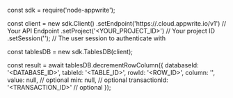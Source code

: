 const sdk = require('node-appwrite');

const client = new sdk.Client()
    .setEndpoint('https://<REGION>.cloud.appwrite.io/v1') // Your API Endpoint
    .setProject('<YOUR_PROJECT_ID>') // Your project ID
    .setSession(''); // The user session to authenticate with

const tablesDB = new sdk.TablesDB(client);

const result = await tablesDB.decrementRowColumn({
    databaseId: '<DATABASE_ID>',
    tableId: '<TABLE_ID>',
    rowId: '<ROW_ID>',
    column: '',
    value: null, // optional
    min: null, // optional
    transactionId: '<TRANSACTION_ID>' // optional
});
